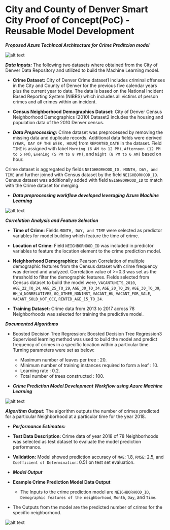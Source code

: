 # City and County of Denver Smart City Proof of Concept(PoC) - Reusable Model Development

***Proposed Azure Techincal Architecture for Crime Preditcion model***

![alt text](https://github.com/smartcitypoc/smartcitypoc/blob/master/Neighborhood-Model/Images/Proposed_Azure_Reference_Architecture_Neighborhood.png) 

***Data Inputs:*** The following two datasets where obtained from the City of Denver Data Repository and utilized to build the Machine Learning model.

 - ****Crime Dataset:**** City of Denver Crime dataset1 includes criminal offenses in the City and County of Denver for the previous five calendar years plus the current year to date. The data is based on the National Incident Based Reporting System (NIBRS) which includes all victims of person crimes and all crimes within an incident.

 - ****Census Neighborhood Demographics Dataset:**** City of Denver Census Neighborhood Demographics (2010) Dataset2 includes the housing and population data of the 2010 Denver census.

 - ***Data Preprocessing:*** Crime dataset was preprocessed by removing the missing data and duplicate records. Additional data fields were derived (`YEAR, DAY OF THE WEEK, HOUR`) from `REPORTED_DATE` in the dataset. Field `TIME` is assigned with label `Morning (6 AM to 12 PM)`, `Afternoon (12 PM to 5 PM)`, `Evening (5 PM to 8 PM)`, and `Night (8 PM to 6 AM)` based on hour.

Crime dataset is aggregated by fields `NEIGHBORHOOD_ID, MONTH, DAY, and TIME` and further joined with Census dataset by the field `NEIGHBORHOOD_ID`. Census dataset was additionally added with field `NEIGHBORHOOD_ID` to match with the Crime dataset for merging.

 - ***Data preprocessing workflow developed leveraging Azure Machine Learning***

![alt text](https://github.com/smartcitypoc/smartcitypoc/blob/master/Neighborhood-Model/Images/Azure_Machine_Learning_Data_Preprocessing_Workflow.png) 


***Correlation Analysis and Feature Selection***

- ****Time of Crime:**** Fields `MONTH, DAY, and TIME` were selected as predictor variables for model building which feature the time of crime.

- ****Location of Crime:**** Field `NEIGHBORHOOD_ID` was included in predictor variables to feature the location element to the crime prediction model.

- ****Neighborhood Demographics:**** Pearson Correlation of multiple demographic features from the Census dataset with crime frequency was derived and analyzed. Correlation value of >=0.3 was set as the threshold to filter the demographic features. Fields selected from Census dataset to build the model were, `VACANTUNITS_2010`, `AGE_22_TO_24`, `AGE_25_TO_29`, `AGE_30_TO_34`, `AGE_20_TO_29`, `AGE_30_TO_39`, `HH_W_NONRELATIVES`, `GQ_OTHER_NONINST`, `VACANT_HU`, `VACANT_FOR_SALE`, `VACANT_SOLD_NOT_OCC`, `RENTED_AGE_15_TO_24`.

- ****Training Dataset:**** Crime data from 2013 to 2017 across 78 Neighborhoods was selected for training the predictive model.

***Documented Algorithms*** 

 - Boosted Decision Tree Regression: Boosted Decision Tree Regression3  Supervised learning method was used to build the model and predict frequency of crimes in a specific location within a particular time. Turning parameters were set as below:
   - Maximum number of leaves per tree : 20.
   - Minimum number of training instances required to form a leaf : 10.
   - Learning rate : 0.2.
   - Total number of trees constructed : 100.

 - ***Crime Prediction Model Development Workflow using Azure Machine Learning***

![alt text](https://github.com/smartcitypoc/smartcitypoc/blob/master/Neighborhood-Model/Images/Azure_Workflow_Model_Development.png) 

***Algorithm Output:*** The algorithm outputs the number of crimes predicted for a particular Neighborhood at a particular time for the year 2018.

 - ***Performance Estimates:***

 - ****Test Data Description:**** Crime data of year 2018 of 78 Neighborhoods was selected as test dataset to evaluate the model prediction performance. 

  - ****Validation:**** Model showed prediction accuracy of `MAE`: 1.8, `RMSE`: 2.5, and `Coefficient of Determination`: 0.51 on test set evaluation.

   - ***Model Output***

   - ****Example Crime Prediction Model Data Output****

     - The Inputs to the crime prediction model are `NEIGHBORHOOD_ID`, `Demographic features of the neighborhood`, `Month`, `Day`, and `Time`. 

  - The Outputs from the model are the predicted number of crimes for the specific neighborhood.

![alt text](https://github.com/smartcitypoc/smartcitypoc/blob/master/Neighborhood-Model/Images/Neighborhood_Model_Input_Output.png)

